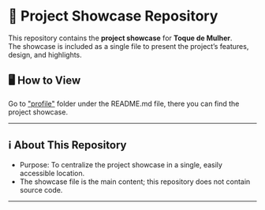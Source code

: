 # 📂 Project Showcase Repository

This repository contains the **project showcase** for **Toque de Mulher**.  
The showcase is included as a single file to present the project’s features, design, and highlights.



## 🖥️ How to View

Go to ["profile"](https://github.com/ToqueDeMulher/Project-Showcase/tree/1d81c2977c342038ec6255fa0c33e6997f2cce3f/profile) folder under the README.md file, there you can find the project showcase.

---

## ℹ️ About This Repository

- Purpose: To centralize the project showcase in a single, easily accessible location.  
- The showcase file is the main content; this repository does not contain source code.

---
